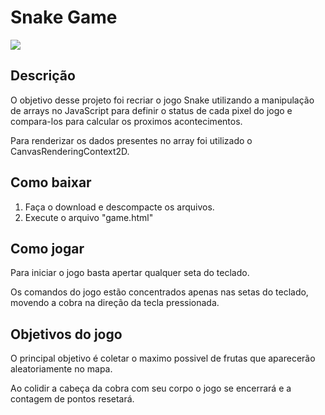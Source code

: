 # Snake Game

<img src="https://i.imgur.com/4wNdfLs.png" align="center">

## Descrição

O objetivo desse projeto foi recriar o jogo Snake utilizando a manipulação de arrays no JavaScript para definir o status de cada pixel do jogo e compara-los para calcular os proximos acontecimentos.

Para renderizar os dados presentes no array foi utilizado o CanvasRenderingContext2D.

## Como baixar

1) Faça o download e descompacte os arquivos.
2) Execute o arquivo "game.html"

## Como jogar

Para iniciar o jogo basta apertar qualquer seta do teclado.

Os comandos do jogo estão concentrados apenas nas setas do teclado, movendo a cobra na direção da tecla pressionada.

## Objetivos do jogo

O principal objetivo é coletar o maximo possivel de frutas que aparecerão aleatoriamente no mapa.

Ao colidir a cabeça da cobra com seu corpo o jogo se encerrará e a contagem de pontos resetará.
